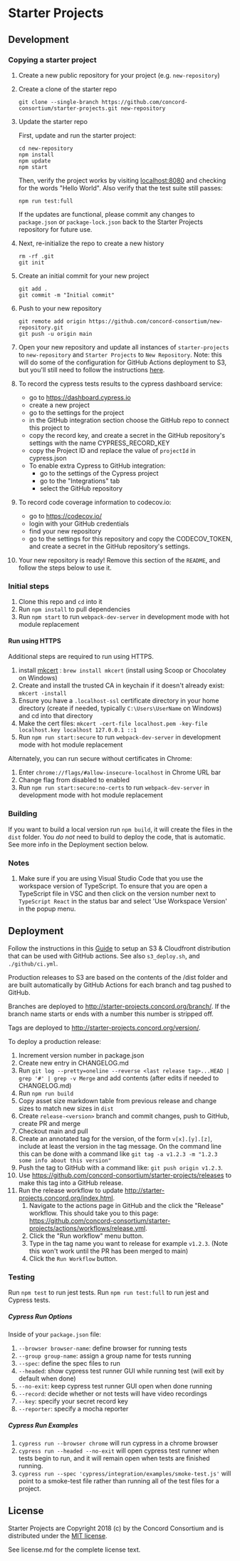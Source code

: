 # Starter Projects

## Development

### Copying a starter project

1. Create a new public repository for your project (e.g. `new-repository`)
2. Create a clone of the starter repo
    ```
    git clone --single-branch https://github.com/concord-consortium/starter-projects.git new-repository
    ```
3. Update the starter repo

    First, update and run the starter project:
    ```
    cd new-repository
    npm install
    npm update
    npm start
    ```
    Then, verify the project works by visiting [localhost:8080](http://localhost:8080) and checking for the words "Hello World".
    Also verify that the test suite still passes:
    ```
    npm run test:full
    ```
    If the updates are functional, please commit any changes to `package.json` or `package-lock.json` back to the
    Starter Projects repository for future use.

4. Next, re-initialize the repo to create a new history
    ```
    rm -rf .git
    git init
    ```
5. Create an initial commit for your new project
    ```
    git add .
    git commit -m "Initial commit"
    ```
6. Push to your new repository
    ```
    git remote add origin https://github.com/concord-consortium/new-repository.git
    git push -u origin main
    ```
7. Open your new repository and update all instances of `starter-projects` to `new-repository` and `Starter Projects` to `New Repository`.
   Note: this will do some of the configuration for GitHub Actions deployment to S3, but you'll still need to follow
   the instructions [here](https://docs.google.com/document/d/1VqEwnHcmv5EnGq4fQI7l6zur_rV4F-BdKYEy4LdDjY4/edit?pli=1&tab=t.0).
8. To record the cypress tests results to the cypress dashboard service:
   - go to https://dashboard.cypress.io
   - create a new project
   - go to the settings for the project
   - in the GitHub integration section choose the GitHub repo to connect this project to
   - copy the record key, and create a secret in the GitHub repository's settings with the name CYPRESS_RECORD_KEY
   - copy the Project ID and replace the value of `projectId` in cypress.json
   - To enable extra Cypress to GitHub integration:
       - go to the settings of the Cypress project
       - go to the "Integrations" tab
       - select the GitHub repository
9. To record code coverage information to codecov.io:
   - go to https://codecov.io/
   - login with your GitHub credentials
   - find your new repository
   - go to the settings for this repository and copy the CODECOV_TOKEN, and create a secret in the GitHub repository's settings.
10. Your new repository is ready! Remove this section of the `README`, and follow the steps below to use it.

### Initial steps

1. Clone this repo and `cd` into it
2. Run `npm install` to pull dependencies
3. Run `npm start` to run `webpack-dev-server` in development mode with hot module replacement

#### Run using HTTPS

Additional steps are required to run using HTTPS.

1. install [mkcert](https://github.com/FiloSottile/mkcert) : `brew install mkcert` (install using Scoop or Chocolatey on Windows)
2. Create and install the trusted CA in keychain if it doesn't already exist:   `mkcert -install`
3. Ensure you have a `.localhost-ssl` certificate directory in your home directory (create if needed, typically `C:\Users\UserName` on Windows) and cd into that directory
4. Make the cert files: `mkcert -cert-file localhost.pem -key-file localhost.key localhost 127.0.0.1 ::1`
5. Run `npm run start:secure` to run `webpack-dev-server` in development mode with hot module replacement

Alternately, you can run secure without certificates in Chrome:
1. Enter `chrome://flags/#allow-insecure-localhost` in Chrome URL bar
2. Change flag from disabled to enabled
3. Run `npm run start:secure:no-certs` to run `webpack-dev-server` in development mode with hot module replacement

### Building

If you want to build a local version run `npm build`, it will create the files in the `dist` folder.
You *do not* need to build to deploy the code, that is automatic.  See more info in the Deployment section below.

### Notes

1. Make sure if you are using Visual Studio Code that you use the workspace version of TypeScript.
   To ensure that you are open a TypeScript file in VSC and then click on the version number next to
   `TypeScript React` in the status bar and select 'Use Workspace Version' in the popup menu.

## Deployment

Follow the instructions in this
[Guide](https://docs.google.com/document/d/1EacCSUhaHXaL8ll8xjcd4svyguEO-ipf5aF980-_q8E)
to setup an S3 & Cloudfront distribution that can be used with GitHub actions.
See also `s3_deploy.sh`, and `./github/ci.yml`.

Production releases to S3 are based on the contents of the /dist folder and are built automatically by GitHub Actions
for each branch and tag pushed to GitHub.

Branches are deployed to http://starter-projects.concord.org/branch/<name>.
If the branch name starts or ends with a number this number is stripped off.

Tags are deployed to http://starter-projects.concord.org/version/<name>.

To deploy a production release:

1. Increment version number in package.json
2. Create new entry in CHANGELOG.md
3. Run `git log --pretty=oneline --reverse <last release tag>...HEAD | grep '#' | grep -v Merge` and add contents (after edits if needed to CHANGELOG.md)
4. Run `npm run build`
5. Copy asset size markdown table from previous release and change sizes to match new sizes in `dist`
6. Create `release-<version>` branch and commit changes, push to GitHub, create PR and merge
7. Checkout main and pull
8. Create an annotated tag for the version, of the form `v[x].[y].[z]`, include at least the version in the tag message. On the command line this can be done with a command like `git tag -a v1.2.3 -m "1.2.3 some info about this version"`
9. Push the tag to GitHub with a command like: `git push origin v1.2.3`.
10. Use https://github.com/concord-consortium/starter-projects/releases to make this tag into a GitHub release.
11. Run the release workflow to update http://starter-projects.concord.org/index.html. 
    1. Navigate to the actions page in GitHub and the click the "Release" workflow. This should take you to this page: https://github.com/concord-consortium/starter-projects/actions/workflows/release.yml. 
    2. Click the "Run workflow" menu button. 
    3. Type in the tag name you want to release for example `v1.2.3`.  (Note this won't work until the PR has been merged to main)
    4. Click the `Run Workflow` button.

### Testing

Run `npm test` to run jest tests. Run `npm run test:full` to run jest and Cypress tests.

##### Cypress Run Options

Inside of your `package.json` file:
1. `--browser browser-name`: define browser for running tests
2. `--group group-name`: assign a group name for tests running
3. `--spec`: define the spec files to run
4. `--headed`: show cypress test runner GUI while running test (will exit by default when done)
5. `--no-exit`: keep cypress test runner GUI open when done running
6. `--record`: decide whether or not tests will have video recordings
7. `--key`: specify your secret record key
8. `--reporter`: specify a mocha reporter

##### Cypress Run Examples

1. `cypress run --browser chrome` will run cypress in a chrome browser
2. `cypress run --headed --no-exit` will open cypress test runner when tests begin to run, and it will remain open when tests are finished running.
3. `cypress run --spec 'cypress/integration/examples/smoke-test.js'` will point to a smoke-test file rather than running all of the test files for a project.

## License

Starter Projects are Copyright 2018 (c) by the Concord Consortium and is distributed under the [MIT license](http://www.opensource.org/licenses/MIT).

See license.md for the complete license text.
